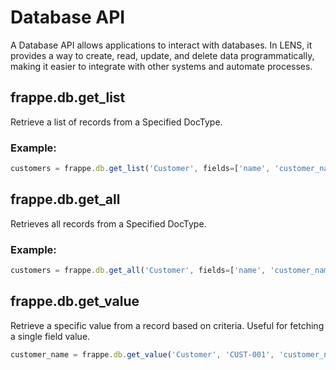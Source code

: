 # Database API

A Database API allows applications to interact with databases. In LENS, it provides a way to create, read, update, and delete data programmatically, making it easier to integrate with other systems and automate processes.

## frappe.db.get_list
Retrieve  a list of records from a Specified DocType.

### Example:
```javascript
customers = frappe.db.get_list('Customer', fields=['name', 'customer_name'])
```

## frappe.db.get_all
Retrieves all records from a Specified DocType.

### Example:
```javascript
customers = frappe.db.get_all('Customer', fields=['name', 'customer_name'], filters={'customer_group': 'Retail'})
```

## frappe.db.get_value
Retrieve a specific value from a record based on criteria. Useful for fetching a single field value.

```javascript
customer_name = frappe.db.get_value('Customer', 'CUST-001', 'customer_name')
```




<!--stackedit_data:
eyJoaXN0b3J5IjpbLTE3OTcyMzIxOTIsLTE2NzQ3NjM3NjMsLT
IxMDY4MDE0MSwtNjM5MTAyMTg0XX0=
-->